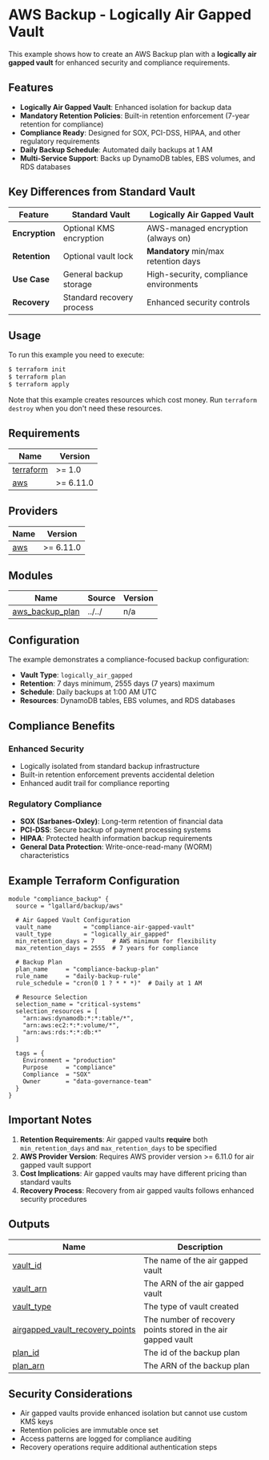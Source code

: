 # AWS Backup - Logically Air Gapped Vault

This example shows how to create an AWS Backup plan with a **logically air gapped vault** for enhanced security and compliance requirements.

## Features

- **Logically Air Gapped Vault**: Enhanced isolation for backup data
- **Mandatory Retention Policies**: Built-in retention enforcement (7-year retention for compliance)
- **Compliance Ready**: Designed for SOX, PCI-DSS, HIPAA, and other regulatory requirements
- **Daily Backup Schedule**: Automated daily backups at 1 AM
- **Multi-Service Support**: Backs up DynamoDB tables, EBS volumes, and RDS databases

## Key Differences from Standard Vault

| Feature | Standard Vault | Logically Air Gapped Vault |
|---------|-----------------|---------------------------|
| **Encryption** | Optional KMS encryption | AWS-managed encryption (always on) |
| **Retention** | Optional vault lock | **Mandatory** min/max retention days |
| **Use Case** | General backup storage | High-security, compliance environments |
| **Recovery** | Standard recovery process | Enhanced security controls |

## Usage

To run this example you need to execute:

```bash
$ terraform init
$ terraform plan
$ terraform apply
```

Note that this example creates resources which cost money. Run `terraform destroy` when you don't need these resources.

## Requirements

| Name | Version |
|------|---------|
| <a name="requirement_terraform"></a> [terraform](#requirement\_terraform) | >= 1.0 |
| <a name="requirement_aws"></a> [aws](#requirement\_aws) | >= 6.11.0 |

## Providers

| Name | Version |
|------|---------|
| <a name="provider_aws"></a> [aws](#provider\_aws) | >= 6.11.0 |

## Modules

| Name | Source | Version |
|------|--------|---------|
| <a name="module_aws_backup_plan"></a> [aws\_backup\_plan](#module\_aws\_backup\_plan) | ../../ | n/a |

## Configuration

The example demonstrates a compliance-focused backup configuration:

- **Vault Type**: `logically_air_gapped`
- **Retention**: 7 days minimum, 2555 days (7 years) maximum
- **Schedule**: Daily backups at 1:00 AM UTC
- **Resources**: DynamoDB tables, EBS volumes, and RDS databases

## Compliance Benefits

### Enhanced Security
- Logically isolated from standard backup infrastructure
- Built-in retention enforcement prevents accidental deletion
- Enhanced audit trail for compliance reporting

### Regulatory Compliance
- **SOX (Sarbanes-Oxley)**: Long-term retention of financial data
- **PCI-DSS**: Secure backup of payment processing systems
- **HIPAA**: Protected health information backup requirements
- **General Data Protection**: Write-once-read-many (WORM) characteristics

## Example Terraform Configuration

```hcl
module "compliance_backup" {
  source = "lgallard/backup/aws"

  # Air Gapped Vault Configuration
  vault_name         = "compliance-air-gapped-vault"
  vault_type         = "logically_air_gapped"
  min_retention_days = 7     # AWS minimum for flexibility
  max_retention_days = 2555  # 7 years for compliance

  # Backup Plan
  plan_name     = "compliance-backup-plan"
  rule_name     = "daily-backup-rule"
  rule_schedule = "cron(0 1 ? * * *)"  # Daily at 1 AM

  # Resource Selection
  selection_name = "critical-systems"
  selection_resources = [
    "arn:aws:dynamodb:*:*:table/*",
    "arn:aws:ec2:*:*:volume/*",
    "arn:aws:rds:*:*:db:*"
  ]

  tags = {
    Environment = "production"
    Purpose     = "compliance"
    Compliance  = "SOX"
    Owner       = "data-governance-team"
  }
}
```

## Important Notes

1. **Retention Requirements**: Air gapped vaults **require** both `min_retention_days` and `max_retention_days` to be specified
2. **AWS Provider Version**: Requires AWS provider version >= 6.11.0 for air gapped vault support
3. **Cost Implications**: Air gapped vaults may have different pricing than standard vaults
4. **Recovery Process**: Recovery from air gapped vaults follows enhanced security procedures

## Outputs

| Name | Description |
|------|-------------|
| <a name="output_vault_id"></a> [vault\_id](#output\_vault\_id) | The name of the air gapped vault |
| <a name="output_vault_arn"></a> [vault\_arn](#output\_vault\_arn) | The ARN of the air gapped vault |
| <a name="output_vault_type"></a> [vault\_type](#output\_vault\_type) | The type of vault created |
| <a name="output_airgapped_vault_recovery_points"></a> [airgapped\_vault\_recovery\_points](#output\_airgapped\_vault\_recovery\_points) | The number of recovery points stored in the air gapped vault |
| <a name="output_plan_id"></a> [plan\_id](#output\_plan\_id) | The id of the backup plan |
| <a name="output_plan_arn"></a> [plan\_arn](#output\_plan\_arn) | The ARN of the backup plan |

## Security Considerations

- Air gapped vaults provide enhanced isolation but cannot use custom KMS keys
- Retention policies are immutable once set
- Access patterns are logged for compliance auditing
- Recovery operations require additional authentication steps